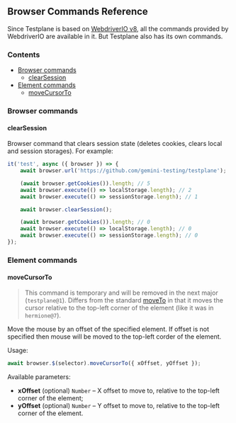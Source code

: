 ## Browser Commands Reference

Since Testplane is based on [WebdriverIO v8](https://webdriver.io/docs/api/), all the commands provided by WebdriverIO are available in it. But Testplane also has its own commands.

<!-- START doctoc generated TOC please keep comment here to allow auto update -->
<!-- DON'T EDIT THIS SECTION, INSTEAD RE-RUN doctoc TO UPDATE -->
### Contents

- [Browser commands](#browser-commands)
  - [clearSession](#clearsession)
- [Element commands](#element-commands)
  - [moveCursorTo](#movecursorto)

<!-- END doctoc generated TOC please keep comment here to allow auto update -->

### Browser commands

#### clearSession

Browser command that clears session state (deletes cookies, clears local and session storages). For example:

```js
it('test', async ({ browser }) => {
    await browser.url('https://github.com/gemini-testing/testplane');

    (await browser.getCookies()).length; // 5
    await browser.execute(() => localStorage.length); // 2
    await browser.execute(() => sessionStorage.length); // 1

    await browser.clearSession();

    (await browser.getCookies()).length; // 0
    await browser.execute(() => localStorage.length); // 0
    await browser.execute(() => sessionStorage.length); // 0
});
```

### Element commands

#### moveCursorTo

> This command is temporary and will be removed in the next major (`testplane@1`). Differs from the standard [moveTo](https://webdriver.io/docs/api/element/moveTo/) in that it moves the cursor relative to the top-left corner of the element (like it was in `hermione@7`).

Move the mouse by an offset of the specified element. If offset is not specified then mouse will be moved to the top-left corder of the element.

Usage:

```typescript
await browser.$(selector).moveCursorTo({ xOffset, yOffset });
```

Available parameters:

* **xOffset** (optional) `Number` – X offset to move to, relative to the top-left corner of the element;
* **yOffset** (optional) `Number` – Y offset to move to, relative to the top-left corner of the element.

